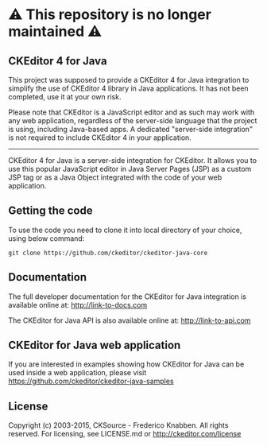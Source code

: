 # ⚠ This repository is no longer maintained ⚠

## CKEditor 4 for Java

This project was supposed to provide a CKEditor 4 for Java integration to simplify the use of CKEditor 4 library in Java applications. It has not been completed, use it at your own risk.

Please note that CKEditor is a JavaScript editor and as such may work with any web application, regardless of the server-side language that the project is using, including Java-based apps. A dedicated "server-side integration" is not required to include CKEditor 4 in your application.

---

CKEditor 4 for Java is a server-side integration for CKEditor. It allows you to use this popular JavaScript editor
in Java Server Pages (JSP) as a custom JSP tag or as a Java Object integrated with the code of your web application.

## Getting the code

To use the code you need to clone it into local directory of your choice, using below command:

    git clone https://github.com/ckeditor/ckeditor-java-core

## Documentation

The full developer documentation for the CKEditor for Java integration is available online at: http://link-to-docs.com

The CKEditor for Java API is also available online at: http://link-to-api.com

## CKEditor for Java web application

If you are interested in examples showing how CKEditor for Java can be used inside a web application, please visit https://github.com/ckeditor/ckeditor-java-samples

## License

Copyright (c) 2003-2015, CKSource - Frederico Knabben. All rights reserved.
For licensing, see LICENSE.md or http://ckeditor.com/license
